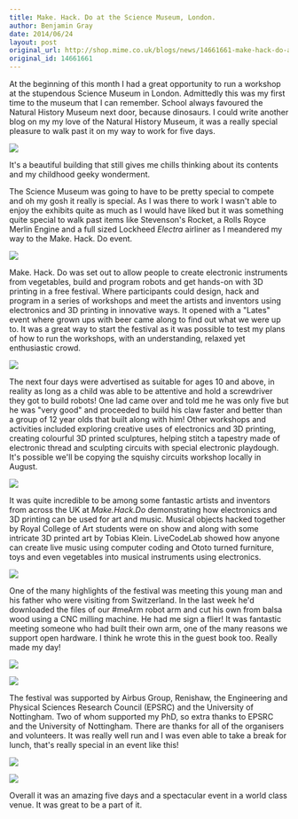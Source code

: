 ```yaml
---
title: Make. Hack. Do at the Science Museum, London.
author: Benjamin Gray
date: 2014/06/24
layout: post
original_url: http://shop.mime.co.uk/blogs/news/14661661-make-hack-do-at-the-science-museum-london
original_id: 14661661
---
```


At the beginning of this month I had a great opportunity to run a workshop at the stupendous Science Museum in London. Admittedly this was my first time to the museum that I can remember. School always favoured the Natural History Museum next door, because dinosaurs. I could write another blog on my my love of the Natural History Museum, it was a really special pleasure to walk past it on my way to work for five days.

![](/assets/blog/2014-06-24-make-hack-do-at-the-science-museum-london/2014-05-30_09.38.10_grande.jpg)

It's a beautiful building that still gives me chills thinking about its contents and my childhood geeky wonderment.

The Science Museum was going to have to be pretty special to compete and oh my gosh it really is special. As I was there to work I wasn't able to enjoy the exhibits quite as much as I would have liked but it was something quite special to walk past items like Stevenson's Rocket, a Rolls Royce Merlin Engine and a full sized Lockheed _Electra_ airliner as I meandered my way to the Make. Hack. Do event.

![](/assets/blog/2014-06-24-make-hack-do-at-the-science-museum-london/2014-05-30_09.26.20_grande.jpg)

Make. Hack. Do was set out to allow people to create electronic instruments from vegetables, build and program robots and get hands-on with 3D printing in a free festival. Where participants could design, hack and program in a series of workshops and meet the artists and inventors using electronics and 3D printing in innovative ways. It opened with a "Lates" event where grown ups with beer came along to find out what we were up to. It was a great way to start the festival as it was possible to test my plans of how to run the workshops, with an understanding, relaxed yet enthusiastic crowd. 

![](/assets/blog/2014-06-24-make-hack-do-at-the-science-museum-london/1505_MakeHackDo_ScienceMuseum-4449_grande.jpg)

The next four days were advertised as suitable for ages 10 and above, in reality as long as a child was able to be attentive and hold a screwdriver they got to build robots! One lad came over and told me he was only five but he was "very good" and proceeded to build his claw faster and better than a group of 12 year olds that built along with him! Other workshops and activities included exploring creative uses of electronics and 3D printing, creating colourful 3D printed sculptures, helping stitch a tapestry made of electronic thread and sculpting circuits with special electronic playdough. It's possible we'll be copying the squishy circuits workshop locally in August.

![](/assets/blog/2014-06-24-make-hack-do-at-the-science-museum-london/1505_MakeHackDo_ScienceMuseum-4255_grande.jpg)

It was quite incredible to be among some fantastic artists and inventors from across the UK at _Make.Hack.Do_ demonstrating how electronics and 3D printing can be used for art and music. Musical objects hacked together by Royal College of Art students were on show and along with some intricate 3D printed art by Tobias Klein. LiveCodeLab showed how anyone can create live music using computer coding and Ototo turned furniture, toys and even vegetables into musical instruments using electronics.

![](/assets/blog/2014-06-24-make-hack-do-at-the-science-museum-london/1505_MakeHackDo_ScienceMuseum-4443_large.jpg)

One of the many highlights of the festival was meeting this young man and his father who were visiting from Switzerland. In the last week he'd downloaded the files of our #meArm robot arm and cut his own from balsa wood using a CNC milling machine. He had me sign a flier! It was fantastic meeting someone who had built their own arm, one of the many reasons we support open hardware. I think he wrote this in the guest book too. Really made my day!

![](/assets/blog/2014-06-24-make-hack-do-at-the-science-museum-london/2014-05-30_11.17.23_grande.jpg)

![](/assets/blog/2014-06-24-make-hack-do-at-the-science-museum-london/2014-05-31_08.59.42-3_grande.jpg)

The festival was supported by Airbus Group, Renishaw, the Engineering and Physical Sciences Research Council (EPSRC) and the University of Nottingham. Two of whom supported my PhD, so extra thanks to EPSRC and the University of Nottingham. There are thanks for all of the organisers and volunteers. It was really well run and I was even able to take a break for lunch, that's really special in an event like this!

![](/assets/blog/2014-06-24-make-hack-do-at-the-science-museum-london/1505_MakeHackDo_ScienceMuseum-4389_grande.jpg)

![](/assets/blog/2014-06-24-make-hack-do-at-the-science-museum-london/2014-05-31_10.31.25_grande.jpg)

Overall it was an amazing five days and a spectacular event in a world class venue. It was great to be a part of it.



